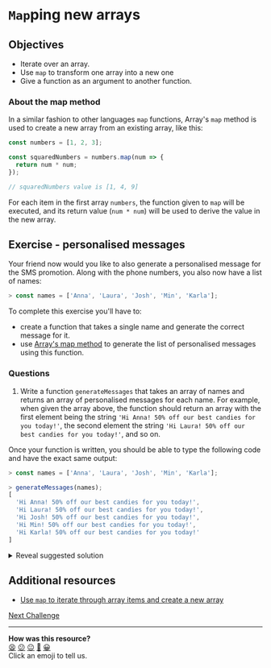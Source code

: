 # `Map`ping new arrays

## Objectives

 * Iterate over an array.
 * Use `map` to transform one array into a new one
 * Give a function as an argument to another function.

### About the map method

In a similar fashion to other languages `map` functions, Array's `map` method is used to create a new array from an existing array, like this:

```javascript
const numbers = [1, 2, 3];

const squaredNumbers = numbers.map(num => {
  return num * num;
});

// squaredNumbers value is [1, 4, 9]
```

For each item in the first array `numbers`, the function given to `map` will be executed, and its return value (`num * num`) will be used to derive the value in the new array.

## Exercise - personalised messages

Your friend now would you like to also generate a personalised message for the SMS promotion. Along with the phone numbers, you also now have a list of names:

```javascript
> const names = ['Anna', 'Laura', 'Josh', 'Min', 'Karla'];
```

To complete this exercise you'll have to:
 * create a function that takes a single name and generate the correct message for it.
 * use [Array's map method](https://developer.mozilla.org/en-US/docs/Web/JavaScript/Reference/Global_Objects/Array/map) to generate the list of personalised messages using this function.

### Questions

1. Write a function `generateMessages` that takes an array of names and returns an array of personalised messages for each name. For example, when given the array above, the function should return an array with the first element being the string `'Hi Anna! 50% off our best candies for you today!'`, the second element the string `'Hi Laura! 50% off our best candies for you today!'`, and so on. 

Once your function is written, you should be able to type the following code and have the exact same output:
```javascript
> const names = ['Anna', 'Laura', 'Josh', 'Min', 'Karla'];

> generateMessages(names);
[
  'Hi Anna! 50% off our best candies for you today!',
  'Hi Laura! 50% off our best candies for you today!',
  'Hi Josh! 50% off our best candies for you today!',
  'Hi Min! 50% off our best candies for you today!',
  'Hi Karla! 50% off our best candies for you today!'
]
```

<details>
<summary>Reveal suggested solution</summary>

```javascript
const generateMessages = (names) => {
  return names.map(name => {
    return `Hi ${name}! 50% off our best candies for you today!`;
  });
}
```
</details>

## Additional resources

 * [Use `map` to iterate through array items and create a new array](https://www.digitalocean.com/community/tutorials/4-uses-of-javascripts-arraymap-you-should-know)

[Next Challenge](12_objects.md)

<!-- BEGIN GENERATED SECTION DO NOT EDIT -->

---

**How was this resource?**  
[😫](https://airtable.com/shrUJ3t7KLMqVRFKR?prefill_Repository=makersacademy/javascript-fundamentals&prefill_File=contents/11_array_map.md&prefill_Sentiment=😫) [😕](https://airtable.com/shrUJ3t7KLMqVRFKR?prefill_Repository=makersacademy/javascript-fundamentals&prefill_File=contents/11_array_map.md&prefill_Sentiment=😕) [😐](https://airtable.com/shrUJ3t7KLMqVRFKR?prefill_Repository=makersacademy/javascript-fundamentals&prefill_File=contents/11_array_map.md&prefill_Sentiment=😐) [🙂](https://airtable.com/shrUJ3t7KLMqVRFKR?prefill_Repository=makersacademy/javascript-fundamentals&prefill_File=contents/11_array_map.md&prefill_Sentiment=🙂) [😀](https://airtable.com/shrUJ3t7KLMqVRFKR?prefill_Repository=makersacademy/javascript-fundamentals&prefill_File=contents/11_array_map.md&prefill_Sentiment=😀)  
Click an emoji to tell us.

<!-- END GENERATED SECTION DO NOT EDIT -->

